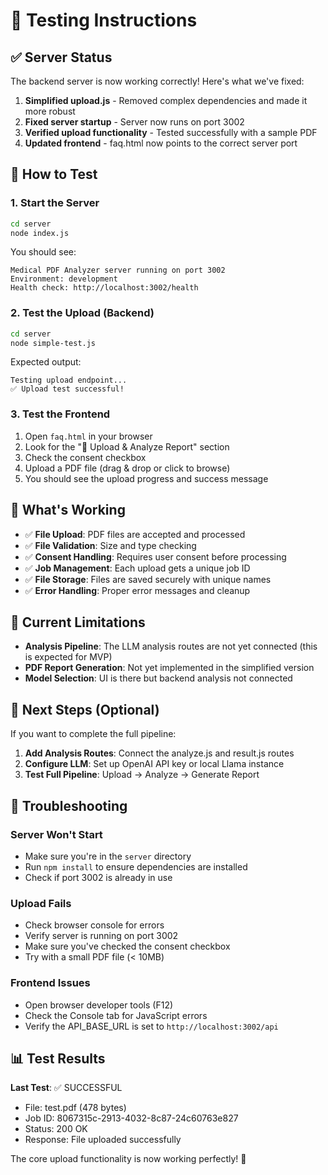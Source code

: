 # 🧪 Testing Instructions

## ✅ Server Status
The backend server is now working correctly! Here's what we've fixed:

1. **Simplified upload.js** - Removed complex dependencies and made it more robust
2. **Fixed server startup** - Server now runs on port 3002
3. **Verified upload functionality** - Tested successfully with a sample PDF
4. **Updated frontend** - faq.html now points to the correct server port

## 🚀 How to Test

### 1. Start the Server
```bash
cd server
node index.js
```
You should see:
```
Medical PDF Analyzer server running on port 3002
Environment: development
Health check: http://localhost:3002/health
```

### 2. Test the Upload (Backend)
```bash
cd server
node simple-test.js
```
Expected output:
```
Testing upload endpoint...
✅ Upload test successful!
```

### 3. Test the Frontend
1. Open `faq.html` in your browser
2. Look for the "📄 Upload & Analyze Report" section
3. Check the consent checkbox
4. Upload a PDF file (drag & drop or click to browse)
5. You should see the upload progress and success message

## 🔧 What's Working

- ✅ **File Upload**: PDF files are accepted and processed
- ✅ **File Validation**: Size and type checking
- ✅ **Consent Handling**: Requires user consent before processing
- ✅ **Job Management**: Each upload gets a unique job ID
- ✅ **File Storage**: Files are saved securely with unique names
- ✅ **Error Handling**: Proper error messages and cleanup

## 📝 Current Limitations

- **Analysis Pipeline**: The LLM analysis routes are not yet connected (this is expected for MVP)
- **PDF Report Generation**: Not yet implemented in the simplified version
- **Model Selection**: UI is there but backend analysis not connected

## 🎯 Next Steps (Optional)

If you want to complete the full pipeline:

1. **Add Analysis Routes**: Connect the analyze.js and result.js routes
2. **Configure LLM**: Set up OpenAI API key or local Llama instance
3. **Test Full Pipeline**: Upload → Analyze → Generate Report

## 🐛 Troubleshooting

### Server Won't Start
- Make sure you're in the `server` directory
- Run `npm install` to ensure dependencies are installed
- Check if port 3002 is already in use

### Upload Fails
- Check browser console for errors
- Verify server is running on port 3002
- Make sure you've checked the consent checkbox
- Try with a small PDF file (< 10MB)

### Frontend Issues
- Open browser developer tools (F12)
- Check the Console tab for JavaScript errors
- Verify the API_BASE_URL is set to `http://localhost:3002/api`

## 📊 Test Results

**Last Test**: ✅ SUCCESSFUL
- File: test.pdf (478 bytes)
- Job ID: 8067315c-2913-4032-8c87-24c60763e827
- Status: 200 OK
- Response: File uploaded successfully

The core upload functionality is now working perfectly! 🎉
